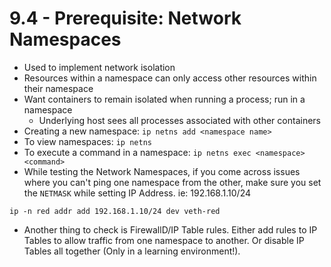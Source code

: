# 9.4 - Prerequisite: Network Namespaces

- Used to implement network isolation
- Resources within a namespace can only access other resources within their
namespace
- Want containers to remain isolated when running a process; run in a namespace
  - Underlying host sees all processes associated with other containers
- Creating a new namespace: `ip netns add <namespace name>`
- To view namespaces: `ip netns`
- To execute a command in a namespace: `ip netns exec <namespace> <command>`
- While testing the Network Namespaces, if you come across issues where you can't ping one namespace from the other, make sure you set the `NETMASK` while setting IP Address. ie: 192.168.1.10/24

```shell
ip -n red addr add 192.168.1.10/24 dev veth-red
```

- Another thing to check is FirewallD/IP Table rules. Either add rules to IP Tables to allow traffic from one namespace to another. Or disable IP Tables all together (Only in a learning environment!).